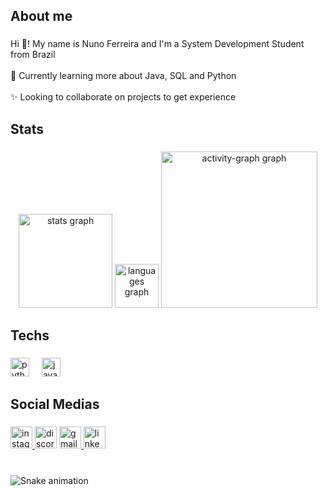 <h2 align="left">About me</h2>

###

<p align="left">Hi 👋! My name is Nuno Ferreira and I'm a System Development Student from Brazil<br><br>🌱 Currently learning more about Java, SQL and Python<br><br>✨ Looking to collaborate on projects to get experience</p>

###

<h2 align="left">Stats</h2>

###

<div align="center">
  <img src="https://github-readme-stats.vercel.app/api?username=NunoMSFerreira&hide_title=false&hide_rank=false&show_icons=true&include_all_commits=true&count_private=true&disable_animations=false&theme=gotham&locale=en&hide_border=false" height="150" alt="stats graph"  />
  <img src="https://github-readme-stats.vercel.app/api/top-langs?username=NunoMSFerreira&locale=en&hide_title=false&layout=compact&card_width=320&langs_count=5&theme=gotham&hide_border=false" height="70" alt="languages graph"  />
  <img src="https://github-readme-activity-graph.vercel.app/graph?username=NunoMSFerreira&theme=gotham" height="250" alt="activity-graph graph"  />
</div>

###

<h2 align="left">Techs</h2>

###

<div align="left">
  <img src="https://cdn.jsdelivr.net/gh/devicons/devicon/icons/python/python-original.svg" height="30" alt="python logo"  />
  <img width="12" />
  <img src="https://cdn.jsdelivr.net/gh/devicons/devicon/icons/java/java-original.svg" height="30" alt="java logo"  />
</div>

###

<h2 align="left">Social Medias</h2>

###

<div align="left">
  <a href="https://www.instagram.com/nuno.msf?igsh=MWlvMm4zbWpmMGpoNg==" target="_blank">
    <img src="https://img.shields.io/static/v1?message=Instagram&logo=instagram&label=&color=E4405F&logoColor=white&labelColor=&style=for-the-badge" height="35" alt="instagram logo"  />
  </a>
  <img src="https://img.shields.io/static/v1?message=Discord&logo=discord&label=&color=7289DA&logoColor=white&labelColor=&style=for-the-badge" height="35" alt="discord logo"  />
  <a href="nunomsantiagof@gmail.com" target="_blank">
    <img src="https://img.shields.io/static/v1?message=Gmail&logo=gmail&label=&color=D14836&logoColor=white&labelColor=&style=for-the-badge" height="35" alt="gmail logo"  />
  </a>
  <a href="https://www.linkedin.com/in/nuno-ferreira01/" target="_blank">
    <img src="https://img.shields.io/static/v1?message=LinkedIn&logo=linkedin&label=&color=0077B5&logoColor=white&labelColor=&style=for-the-badge" height="35" alt="linkedin logo"  />
  </a>
</div>

###

<br clear="both">

<img src="https://raw.githubusercontent.com/NunoMSFerreira/NunoMSFerreira/output/snake.svg" alt="Snake animation" />

###
